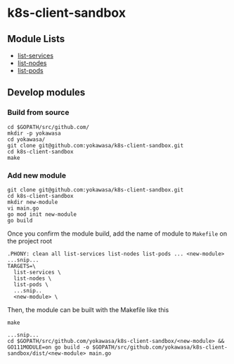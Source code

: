# k8s-client-sandbox

## Module Lists

- [list-services](list-services)
- [list-nodes](list-nodes)
- [list-pods](list-pods)


## Develop modules
### Build from source
```
cd $GOPATH/src/github.com/
mkdir -p yokawasa
cd yokawasa/
git clone git@github.com:yokawasa/k8s-client-sandbox.git
cd k8s-client-sandbox
make
```

### Add new module

```
git clone git@github.com:yokawasa/k8s-client-sandbox.git
cd k8s-client-sandbox
mkdir new-module
vi main.go
go mod init new-module
go build
```

Once you confirm the module build, add the name of module to `Makefile` on the project root

```
.PHONY: clean all list-services list-nodes list-pods ... <new-module>
...snip...
TARGETS=\
  list-services \
  list-nodes \
  list-pods \
  ...snip.. 
  <new-module> \
```
Then, the module can be built with the Makefile like this
```
make

...snip...
cd $GOPATH/src/github.com/yokawasa/k8s-client-sandbox/<new-module> && GO111MODULE=on go build -o $GOPATH/src/github.com/yokawasa/k8s-client-sandbox/dist/<new-module> main.go

```
